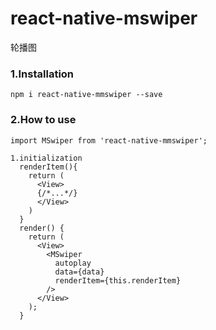 # react-native-mswiper

轮播图

### 1.Installation

`npm i react-native-mmswiper --save`

### 2.How to use

`import MSwiper from 'react-native-mmswiper';`


```
1.initialization
  renderItem(){
    return (
      <View>
      {/*...*/}
      </View>
    )
  }
  render() {
    return (
      <View>
        <MSwiper
          autoplay
          data={data}
          renderItem={this.renderItem}
        />
      </View>
    );
  }
```